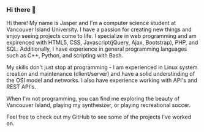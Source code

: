 ### Hi there 👋

Hi there! My name is Jasper and I'm a computer science student at Vancouver Island University. I have a passion for creating new things and enjoy seeing projects come to life. I specialize in web programming and am expirenced with HTML5, CSS, Javascript(jQuery, Ajax, Bootstrap), PHP, and SQL. Additionally, I have experience in general programming languages such as C++, Python, and scripting with Bash.

My skills don't just stop at programming - I am experienced in Linux system creation and maintenance (client/server) and have a solid understinding of the OSI model and networks. I also have experience working with API's and REST API's.

When I'm not programming, you can find me exploring the beauty of Vancouver Island, playing my synthesizer, or playing recreational soccer.

Feel free to check out my GitHub to see some of the projects I've worked on.


